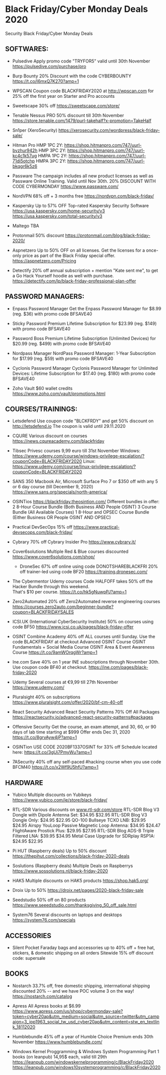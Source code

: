 # Black Friday/Cyber Monday Deals 2020
Security Black Friday/Cyber Monday Deals 

SOFTWARES:
-----------------------------------------------------------------------------------------

- Pulsedive
  Apply promo code "TRYFOR5" valid until 30th November
  https://pulsedive.com/purchase/pro

- Burp Bounty
  20% Discount with the code CYBERBOUNTY 
  https://t.co/I6mxQ7K270?amp=1
  
- WPSCAN
  Coupon code BLACKFRIDAY2020 at http://wpscan.com for 25% off the first year on Starter and Pro accounts
  
- Sweetscape
  30% off
  https://sweetscape.com/store/
  
- Tenable Nessus PRO 
  50% discount till 30th November 
  https://store.tenable.com/1479/purl-takehalf?x-promotion=TakeHalf 
  
 - Sn1per (XeroSecurity)
   https://xerosecurity.com/wordpress/black-friday-sale/ 

- Hitman Pro
  HMP 1PC 2Y: https://shop.hitmanpro.com/747/uurl-bvzhur942h
  HMP 3PC 2Y: https://shop.hitmanpro.com/747/uurl-kc4c1k57ug
  HMPA 1PC 2Y: https://shop.hitmanpro.com/747/uurl-71di5otchp
  HMPA 3PC 2Y: https://shop.hitmanpro.com/747/uurl-bkqgr6k5z6

- Passware
  The campaign includes all new product licenses as well as
  Passware Online Training. Valid until Nov 30th.
  20% DISCOUNT WITH CODE CYBERMONDAY
  https://www.passware.com/
  
- NordVPN
  68% off + 3 months free
  https://nordvpn.com/black-friday/
  
- Kaspersky
  Up to 57% OFF Top-rated Kaspersky Security Software
  https://usa.kaspersky.com/home-security/v3
  https://usa.kaspersky.com/total-security/v3 
  
- Maltego
  TBA
  
- Protonmail
  50% discount
  https://protonmail.com/blog/black-friday-2020/

  
- Aspnetzero
  Up to 50% OFF on all licenses. Get the licenses for a once-only price as part of the Black Friday special offer.
  https://aspnetzero.com/Pricing
  
- Detectify 
  20% off annual subscription + mention "Kate sent me", to get a Go Hack Yourself hoodie as well with purchase.
  https://detectify.com/lp/black-friday-professional-plan-offer 
  
  
PASSWORD MANAGERS:
-----------------------------------------------------------------------------------------
  
  - Enpass Password Manager
  Get the Enpass Password Manager for $8.99 (reg. $36) with promo code BFSAVE40
  
- Sticky Password Premium
  Lifetime Subscription for $23.99 (reg. $149) with promo code BFSAVE40
  
- Password Boss Premium
  Lifetime Subscription (Unlimited Devices) for $20.99 (reg. $499) with promo code BFSAVE40
  
- Nordpass Manager
  NordPass Password Manager: 1-Year Subscription for $17.99 (reg. $59) with promo code BFSAVE40
  
- Cyclonis Password Manager
  Cyclonis Password Manager for Unlimited Devices: Lifetime Subscription for $17.40 (reg. $180) with promo code BFSAVE40
  
- Zoho Vault
  $60 wallet credits
  https://www.zoho.com/vault/promotions.html
  

COURSES/TRAININGS:
-----------------------------------------------------------------------------------------
- Letsdefend
  Use coupon code "BLCKFRDY" and get 50% discount on http://letsdefend.io
  The coupon is valid until 29.11.2020

- CQURE
  Various discount on courses
  https://news.cqureacademy.com/blackfriday
  
- Tibsec Privesc courses
  9,99 euro till 31st November
  Windows: https://www.udemy.com/course/windows-privilege-escalation/?couponCode=BLACKFRIDAY2020
  Linux:   https://www.udemy.com/course/linux-privilege-escalation/?couponCode=BLACKFRIDAY2020
  
- SANS
  350 Macbook Air, Microsoft Surface Pro 7 or $350 off with any 5 or 6 day course (till December 9, 2020)
  https://www.sans.org/specials/north-america/
  
- OSINTios
  https://blackfriday.theosintion.com/
  Different bundles in offer:
   2 8-Hour Course Bundle (Both Business AND People OSINT)
   3 Course Bundle (All Available Courses)
   1 8-Hour and OPSEC Course Bundle (Either Business OR People OSINT AND OPSEC)
   
 - Practical DevSecOps
   15% off
   https://www.practical-devsecops.com/black-friday/
   
 - Cybrary
   70% off Cybrary Insider Pro
   https://www.cybrary.it/

- Cover6solutions
  Multiple Red & Blue courses discounted
  https://www.cover6solutions.com/shop/
  
  - DroneSec
  67% off online using code DONOTSHAREBLACKFRI
  20% off trainer-led using code BF20
  https://training.dronesec.com/
  
- The Cybermentor Udemy courses
  Code HALFOFF takes 50% off the Hacker Bundle through this weekend.  
  That's $10 per course. 
  https://t.co/hk5gNuwpPJ?amp=1

- Zero2Automated
  20% off Zero2Automated reverse engineering courses
  https://courses.zero2auto.com/beginner-bundle?coupon=BLACKFRIDAYSALES
  
- ICSI.UK (International CyberSecurity Institute) 
  50% on courses using code BF50
  https://www.icsi.co.uk/pages/black-friday-offer
  
- OSINT Combine Academy
  40% off ALL courses until Sunday. Use the code BLACKFRIDAY at checkout
  Advanced OSINT Course
  OSINT Fundamentals + Social Media Course
  OSINT Area & Event Awareness Course
  https://t.co/9amWOrqgWr?amp=1
  
- Ine.com
  Save 40% on 1 year INE subscriptions through November 30th. Use coupon code BF40 at checkout.
  https://ine.com/pages/black-friday-2020
  
- Udemy 
  Several courses at €9,99 till 27th November
  https://www.udemy.com/

- Pluralsight
  40% on subscriptions
  https://www.pluralsight.com/offer/2020/bf-cm-40-off
  
- React Security
  Advanced React Security Patterns
  70% Off All Packages
  https://reactsecurity.io/advanced-react-security-patterns#packages
  
- Offensive Security 
  Get the course, an exam attempt, and 30, 60, or 90 days of lab time starting at $999
  Offer ends Dec 31, 2020
  https://t.co/8grvAyw4jP?amp=1
  
- OSINTion
  USE CODE 2020BF1337OSINT for 33% off
  Schedule located here: https://t.co/3gUi7PmyWu?amp=1
  
- 7ASecurity
  40% off any self-paced #hacking course when you use code BFCM40
  https://t.co/x2Wf9U5hfU?amp=1
  
 HARDWARE
-----------------------------------------------------------------------------------------
 - Yubico 
   Multiple discounts on Yubikeys
   https://www.yubico.com/ie/store/black-friday/
   
 - RTL-SDR
   Various discounts on www.rtl-sdr.com/store 
   RTL-SDR Blog V3 Dongle with Dipole Antenna Set: $34.95 $32.95
   RTL-SDR Blog V3 Dongle Only: $24.95 $22.95
   QO-100 Bullseye TCXO LNB: $29.95 $24.95
   Airspy YouLoop Passive Magnetic Loop Antenna: $34.95 $24.47 
   FlightAware Prostick Plus: $29.95 $27.95
   RTL-SDR Blog ADS-B Triple Filtered LNA: $39.95 $34.95
   Metal Case Upgrade for SDRplay RSP1A: $24.95 $22.95
   
 - Pi HUT (Raspberry deals)
   Up to 50% discount
   https://thepihut.com/collections/black-friday-2020-deals
 
 - Soslutions (Raspberry deals)
   Multiple Deals on Raspberrys
   https://www.sossolutions.nl/black-friday-2020
   
 - HAK5
   Multiple discounts on HAK5 products
   https://shop.hak5.org/
   
 - Droix 
   Up to 50%
   https://droix.net/pages/2020-black-friday-sale
   
 - Seedstudio
   50% off on 80 products
   https://www.seeedstudio.com/thanksgiving_50_off_sale.html
   
 - System76
   Several discounts on laptops and desktops
   https://system76.com/specials
   
 ACCESSORIES
-----------------------------------------------------------------------------------------
  - Silent Pocket
    Faraday bags and accessories 
    up to 40% off + free hat, stickers, & domestic shipping
    on all orders
    Sitewide 15% off discount code: supersale

 BOOKS
-----------------------------------------------------------------------------------------
 - Nostarch
   33.7% off, free domestic shipping, interrnational shipping discounted 20% -- and we have POC volume 3 on the way!
   https://nostarch.com/catalog
   
 - Apress 
   All Apress books at $6.99
   https://www.apress.com/us/shop/cybermonday-sale?token=cyber20ap&utm_medium=social&utm_source=twitter&utm_campaign=3_jpp1963_social_tw_usd_cyber20ap&utm_content=stw_en_textlink_18112020

 - Humblebundle
   45% off a year of Humble Choice Premium ends 30th November
   https://www.humblebundle.com/
   
 - Windows Kernel Proggramming & Windows System Programming Part 1  books (on leanpub)
   14,95$ each, valid till 29th
   https://leanpub.com/windowskernelprogramming/c/BlackFriday2020
   https://leanpub.com/windows10systemprogramming/c/BlackFriday2020
   
